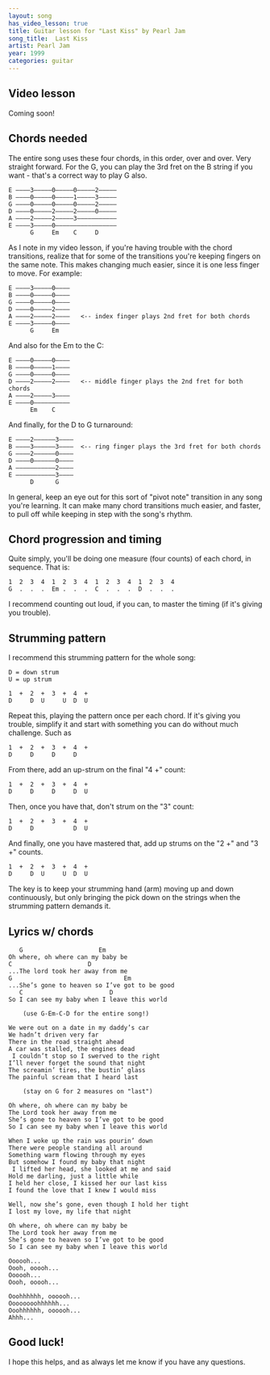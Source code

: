 ```yaml
---
layout: song
has_video_lesson: true
title: Guitar lesson for "Last Kiss" by Pearl Jam
song_title:  Last Kiss
artist: Pearl Jam
year: 1999
categories: guitar
---
```


## Video lesson

<!-- <iframe width="560" height="315" src="https://www.youtube.com/embed/ovnhfQkUXkc" frameborder="0" allowfullscreen></iframe> -->

Coming soon!

## Chords needed

The entire song uses these four chords, in this order, over and over. Very straight forward. For the G, you can play the 3rd fret on the B string if you want - that's a correct way to play G also.

    E ––––3–––––0–––––0–––––2–––––
    B ––––0–––––0–––––1–––––3–––––
    G ––––0–––––0–––––0–––––2–––––
    D ––––0–––––2–––––2–––––0–––––
    A ––––2–––––2–––––3–––––––––––
    E ––––3–––––0–––––––––––––––––
          G     Em    C     D

As I note in my video lesson, if you're having trouble with the chord transitions, realize that for some of the transitions you're keeping fingers on the same note. This makes changing much easier, since it is one less finger to move. For example:

    E ––––3–––––0––––
    B ––––0–––––0––––
    G ––––0–––––0––––
    D ––––0–––––2––––
    A ––––2–––––2––––   <-- index finger plays 2nd fret for both chords
    E ––––3–––––0––––
          G     Em   

And also for the Em to the C:

    E ––––0–––––0––––
    B ––––0–––––1––––
    G ––––0–––––0––––
    D ––––2–––––2––––   <-- middle finger plays the 2nd fret for both chords
    A ––––2–––––3––––
    E ––––0––––––––––
          Em    C    

And finally, for the D to G turnaround:

    E ––––2––––––3––––
    B ––––3––––––3––––  <-- ring finger plays the 3rd fret for both chords
    G ––––2––––––0––––
    D ––––0––––––0––––
    A –––––––––––2––––
    E –––––––––––3––––
          D      G

In general, keep an eye out for this sort of "pivot note" transition in any song you're learning. It can make many chord transitions much easier, and faster, to pull off while keeping in step with the song's rhythm.

## Chord progression and timing

Quite simply, you'll be doing one measure (four counts) of each chord, in sequence. That is:

    1  2  3  4  1  2  3  4  1  2  3  4  1  2  3  4  
    G  .  .  .  Em .  .  .  C  .  .  .  D  .  .  .

I recommend counting out loud, if you can, to master the timing (if it's giving you trouble).

## Strumming pattern

I recommend this strumming pattern for the whole song:

    D = down strum
    U = up strum

    1  +  2  +  3  +  4  +  
    D     D  U     U  D  U

Repeat this, playing the pattern once per each chord. If it's giving you trouble, simplify it and start with something you can do without much challenge. Such as

    1  +  2  +  3  +  4  +  
    D     D     D     D

From there, add an up-strum on the final "4 +" count:

    1  +  2  +  3  +  4  +  
    D     D     D     D  U

Then, once you have that, don't strum on the "3" count:

    1  +  2  +  3  +  4  +  
    D     D           D  U

And finally, one you have mastered that, add up strums on the "2 +" and "3 +" counts.

    1  +  2  +  3  +  4  +  
    D     D  U     U  D  U

The key is to keep your strumming hand (arm) moving up and down continuously, but only bringing the pick down on the strings when the strumming pattern demands it.

## Lyrics w/ chords

       G                     Em
    Oh where, oh where can my baby be
    C                     D
    ...The lord took her away from me
    G                               Em
    ...She’s gone to heaven so I’ve got to be good
       C                        D
    So I can see my baby when I leave this world

        (use G-Em-C-D for the entire song!)

    We were out on a date in my daddy’s car
    We hadn’t driven very far
    There in the road straight ahead
    A car was stalled, the engines dead
     I couldn’t stop so I swerved to the right
    I’ll never forget the sound that night
    The screamin’ tires, the bustin’ glass
    The painful scream that I heard last

        (stay on G for 2 measures on "last")

    Oh where, oh where can my baby be
    The Lord took her away from me
    She’s gone to heaven so I’ve got to be good
    So I can see my baby when I leave this world

    When I woke up the rain was pourin’ down
    There were people standing all around
    Something warm flowing through my eyes
    But somehow I found my baby that night
     I lifted her head, she looked at me and said
    Hold me darling, just a little while
    I held her close, I kissed her our last kiss
    I found the love that I knew I would miss

    Well, now she’s gone, even though I hold her tight
    I lost my love, my life that night

    Oh where, oh where can my baby be
    The Lord took her away from me
    She’s gone to heaven so I’ve got to be good
    So I can see my baby when I leave this world

    Oooooh...
    Oooh, ooooh...
    Oooooh...
    Oooh, ooooh...

    Ooohhhhhh, oooooh...
    Oooooooohhhhhh...
    Ooohhhhhh, oooooh...
    Ahhh...

## Good luck!

I hope this helps, and as always let me know if you have any questions.
